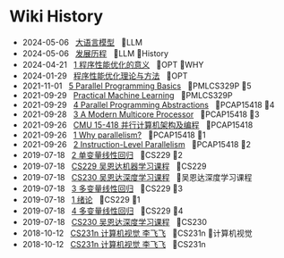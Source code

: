 # Wiki History

- 2024-05-06&nbsp;&nbsp; [大语言模型](/0024_LLM)&nbsp;&nbsp; :bookmark:LLM
- 2024-05-06&nbsp;&nbsp; [发展历程](/0025_LLM_History)&nbsp;&nbsp; :bookmark:LLM :bookmark:History
- 2024-04-21&nbsp;&nbsp; [1 程序性能优化的意义](/0023_OPT_WHY)&nbsp;&nbsp; :bookmark:OPT :bookmark:WHY
- 2024-01-29&nbsp;&nbsp; [程序性能优化理论与方法](/0021_OPT)&nbsp;&nbsp; :bookmark:OPT
- 2021-11-01&nbsp;&nbsp; [5 Parallel Programming Basics](/0008_PMLCS329P_5)&nbsp;&nbsp; :bookmark:PMLCS329P :bookmark:5
- 2021-09-29&nbsp;&nbsp; [Practical Machine Learning](/0017_PMLCS329P)&nbsp;&nbsp; :bookmark:PMLCS329P
- 2021-09-29&nbsp;&nbsp; [4 Parallel Programming Abstractions](/0007_PCAP15418_4)&nbsp;&nbsp; :bookmark:PCAP15418 :bookmark:4
- 2021-09-28&nbsp;&nbsp; [3 A Modern Multicore Processor](/0005_PCAP15418_3)&nbsp;&nbsp; :bookmark:PCAP15418 :bookmark:3
- 2021-09-26&nbsp;&nbsp; [CMU 15-418 并行计算机架构及编程](/0002_PCAP15418)&nbsp;&nbsp; :bookmark:PCAP15418
- 2021-09-26&nbsp;&nbsp; [1 Why parallelism?](/0003_PCAP15418_1)&nbsp;&nbsp; :bookmark:PCAP15418 :bookmark:1
- 2021-09-26&nbsp;&nbsp; [2 Instruction-Level Parallelism](/0004_PCAP15418_2)&nbsp;&nbsp; :bookmark:PCAP15418 :bookmark:2
- 2019-07-18&nbsp;&nbsp; [2 单变量线性回归](/0013_CS229_2)&nbsp;&nbsp; :bookmark:CS229 :bookmark:2
- 2019-07-18&nbsp;&nbsp; [CS229 吴恩达机器学习课程](/0010_CS229)&nbsp;&nbsp; :bookmark:CS229
- 2019-07-18&nbsp;&nbsp; [CS230 吴恩达深度学习课程](/0011_吴恩达深度学习课程)&nbsp;&nbsp; :bookmark:吴恩达深度学习课程
- 2019-07-18&nbsp;&nbsp; [3 多变量线性回归](/0014_CS229_3)&nbsp;&nbsp; :bookmark:CS229 :bookmark:3
- 2019-07-18&nbsp;&nbsp; [1 绪论](/0012_CS229_1)&nbsp;&nbsp; :bookmark:CS229 :bookmark:1
- 2019-07-18&nbsp;&nbsp; [4 多变量线性回归](/0015_CS229_4)&nbsp;&nbsp; :bookmark:CS229 :bookmark:4
- 2019-07-18&nbsp;&nbsp; [CS230 吴恩达深度学习课程](/0011_CS230)&nbsp;&nbsp; :bookmark:CS230
- 2018-10-12&nbsp;&nbsp; [CS231n 计算机视觉 李飞飞](/0016_CS231n_计算机视觉)&nbsp;&nbsp; :bookmark:CS231n :bookmark:计算机视觉
- 2018-10-12&nbsp;&nbsp; [CS231n 计算机视觉 李飞飞](/0016_CS231n)&nbsp;&nbsp; :bookmark:CS231n
